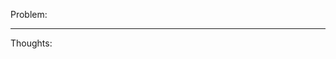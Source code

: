 

Problem:



----------------------------------------------------------------------------------------------

Thoughts: